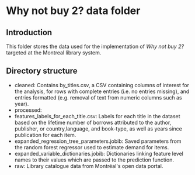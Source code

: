 # Why not buy 2? data folder

## Introduction

This folder stores the data used for the implementation of *Why not buy 2?* targeted at the Montreal library system.

## Directory structure

 * cleaned: Contains by_titles.csv, a CSV containing columns of interest for the analysis, for rows with complete entries (i.e. no entries missing), and entries formatted (e.g. removal of text from numeric columns such as year).
 * processed:
  * features_labels_for_each_title.csv: Labels for each title in the dataset based on the lifetime number of borrows attributed to the author, publisher, or country,language, and book-type, as well as years since publication for each item.
  * expanded_regression_tree_parameters.jobib: Saved parameters from the random forest regressor used to estimate demand for items.
  * expanded_variable_dictionaries.jobib: Dictionaries linking feature level names to their values which are passed to the prediction function.
 * raw: Library catalogue data from Montréal's open data portal.

